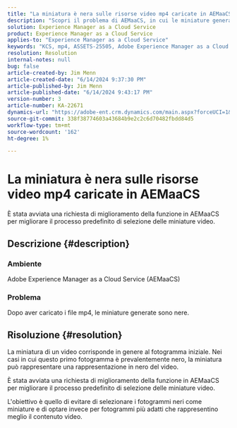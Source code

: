 ```yaml
---
title: "La miniatura è nera sulle risorse video mp4 caricate in AEMaaCS"
description: "Scopri il problema di AEMaaCS, in cui le miniature generate sono nere dopo il caricamento dei file mp4."
solution: Experience Manager as a Cloud Service
product: Experience Manager as a Cloud Service
applies-to: "Experience Manager as a Cloud Service"
keywords: "KCS, mp4, ASSETS-25505, Adobe Experience Manager as a Cloud Service, AEMaaCS, FAQ, font nero, miniatura"
resolution: Resolution
internal-notes: null
bug: false
article-created-by: Jim Menn
article-created-date: "6/14/2024 9:37:30 PM"
article-published-by: Jim Menn
article-published-date: "6/14/2024 9:43:17 PM"
version-number: 3
article-number: KA-22671
dynamics-url: "https://adobe-ent.crm.dynamics.com/main.aspx?forceUCI=1&pagetype=entityrecord&etn=knowledgearticle&id=dfba894c-962a-ef11-840a-000d3a5a67ba"
source-git-commit: 338f38774603a43684b9e2c2c6d70482fbdd84d5
workflow-type: tm+mt
source-wordcount: '162'
ht-degree: 1%

---
```


# La miniatura è nera sulle risorse video mp4 caricate in AEMaaCS


È stata avviata una richiesta di miglioramento della funzione<b> </b>in AEMaaCS per migliorare il processo predefinito di selezione delle miniature video.

## Descrizione {#description}


### Ambiente 

Adobe Experience Manager as a Cloud Service (AEMaaCS)

### Problema

Dopo aver caricato i file mp4, le miniature generate sono nere.


## Risoluzione {#resolution}


La miniatura di un video corrisponde in genere al fotogramma iniziale. Nei casi in cui questo primo fotogramma è prevalentemente nero, la miniatura può rappresentare una rappresentazione in nero del video.

È stata avviata una richiesta di miglioramento della funzione<b> </b>in AEMaaCS per migliorare il processo predefinito di selezione delle miniature video.

L&#39;obiettivo è quello di evitare di selezionare i fotogrammi neri come miniature e di optare invece per fotogrammi più adatti che rappresentino meglio il contenuto video.


